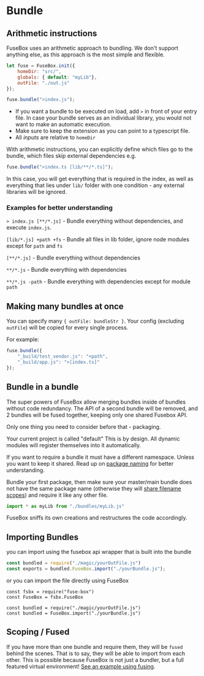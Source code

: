 # Bundle

## Arithmetic instructions
FuseBox uses an arithmetic approach to bundling. We don't support anything else, as this approach is the most simple and flexible.

```js
let fuse = FuseBox.init({
    homeDir: "src/",
    globals: { default: "myLib"},
    outFile: "./out.js"
});

fuse.bundle(">index.js");
```

* If you want a bundle to be executed on load, add `>` in front of your entry file. In case your bundle serves as an individual library, you would not want to make an automatic execution.
* Make sure to keep the extension as you can point to a typescript file.
* All *inputs* are relative to `homeDir`

With arithmetic instructions, you can explicitly define which files go to the bundle, which files skip external dependencies e.g.

```js
fuse.bundle(">index.ts [lib/**/*.ts]");
```

In this case, you will get everything that is required in the index, as well as everything that lies under `lib/` folder with one condition - any external libraries will be ignored.

### Examples for better understanding
`> index.js [**/*.js]` - Bundle everything without dependencies, and execute `index.js`.

`[lib/*.js] +path +fs` - Bundle all files in lib folder, ignore node modules except for `path` and `fs`

`[**/*.js]` - Bundle everything without dependencies

`**/*.js` - Bundle everything with dependencies

`**/*.js -path` - Bundle everything with dependencies except for module `path`

## Making many bundles at once
You can specify many `{ outFile: bundleStr }`. Your config (excluding `outFile`) will be copied for every single process.

For example:

```js
fuse.bundle({
    "_build/test_vendor.js": "+path",
    "_build/app.js": ">[index.ts]"
});
```

## Bundle in a bundle
The super powers of FuseBox allow merging bundles inside of bundles without code redundancy. The API of a second bundle will be removed, and 2 bundles will be fused together, keeping only one shared Fusebox API.

Only one thing you need to consider before that - packaging.

Your current project is called "default" This is by design. All dynamic modules will register themselves into it automatically.

If you want to require a bundle it must have a different namespace. Unless you want to keep it shared. Read up on [package naming](#package-name) for better understanding.

Bundle your first package, then make sure your master/main bundle does not have the same package name (otherwise they will [share filename scopes](#scoping-fused)) and require it like any other file.

```js
import * as myLib from "./bundles/myLib.js"
```

FuseBox sniffs its own creations and restructures the code accordingly.

## Importing Bundles
you can import using the fusebox api wrapper that is built into the bundle
```js
const bundled = require("./magic/yourOutFile.js")
const exports = bundled.FuseBox.import("./yourBundle.js");
```

or you can import the file directly using FuseBox
```
const fsbx = require("fuse-box")
const FuseBox = fsbx.FuseBox

const bundled = require("./magic/yourOutFile.js")
const bundled = FuseBox.import("./yourBundle.js")
```

## Scoping / Fused
If you have more than one bundle and require them, they will be `fused` behind the scenes. That is to say, they will be able to import from each other. This is possible because FuseBox is not just a bundler, but a full featured virtual environment! [See an example using fusing](https://github.com/fuse-box/fuse-box-scopes-example).

